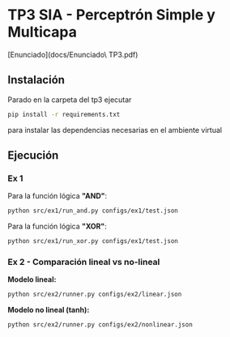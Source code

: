# TP3 SIA - Perceptrón Simple y Multicapa

[Enunciado](docs/Enunciado\ TP3.pdf)

## Instalación

Parado en la carpeta del tp3 ejecutar

```sh
pip install -r requirements.txt
```

para instalar las dependencias necesarias en el ambiente virtual

## Ejecución

### Ex 1

Para la función lógica **"AND"**:

```bash
python src/ex1/run_and.py configs/ex1/test.json
```

Para la función lógica **"XOR"**:

```bash
python src/ex1/run_xor.py configs/ex1/test.json
```

### Ex 2 - Comparación lineal vs no-lineal

**Modelo lineal:**
```bash
python src/ex2/runner.py configs/ex2/linear.json
```

**Modelo no lineal (tanh):**
```bash
python src/ex2/runner.py configs/ex2/nonlinear.json
```